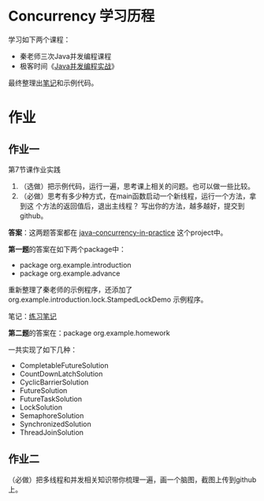 # Concurrency 学习历程

学习如下两个课程：

- 秦老师三次Java并发编程课程
- 极客时间《[Java并发编程实战](https://time.geekbang.org/column/intro/159)》

最终整理出[笔记](java-concurrency-in-practice/index.md)和示例代码。



# 作业

## 作业一

第7节课作业实践

1. （选做）把示例代码，运行一遍，思考课上相关的问题。也可以做一些比较。
2. （必做）思考有多少种方式，在main函数启动一个新线程，运行一个方法，拿到这
    个方法的返回值后，退出主线程？
    写出你的方法，越多越好，提交到github。

**答案**：这两题答案都在 [java-concurrency-in-practice](java-concurrency-in-practice) 这个project中。

**第一题**的答案在如下两个package中：

- package org.example.introduction
- package org.example.advance

重新整理了秦老师的示例程序，还添加了 org.example.introduction.lock.StampedLockDemo 示例程序。

笔记：[练习笔记](java-concurrency-in-practice/index.md)



**第二题**的答案在：package org.example.homework

一共实现了如下几种：

- CompletableFutureSolution
- CountDownLatchSolution
- CyclicBarrierSolution
- FutureSolution
- FutureTaskSolution
- LockSolution
- SemaphoreSolution
- SynchronizedSolution
- ThreadJoinSolution



## 作业二

（必做）把多线程和并发相关知识带你梳理一遍，画一个脑图，截图上传到github上。